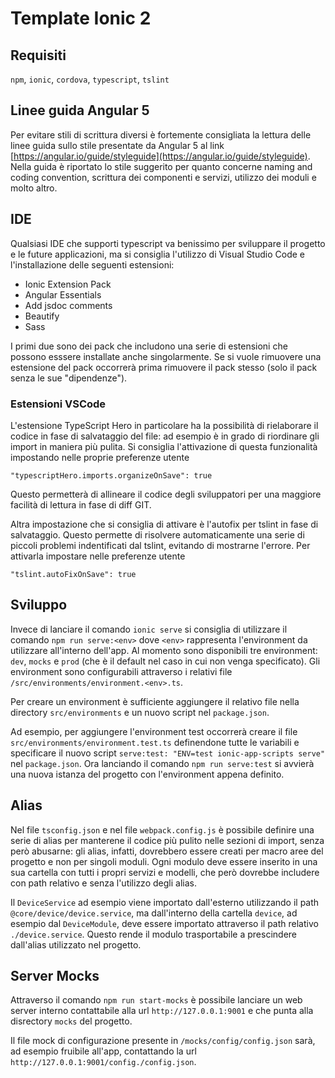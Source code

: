 
# Template Ionic 2


## Requisiti

`npm`, `ionic`, `cordova`, `typescript`,  `tslint`

## Linee guida Angular 5

Per evitare stili di scrittura diversi è fortemente consigliata la lettura delle linee guida sullo stile presentate da Angular 5 al link [https://angular.io/guide/styleguide](https://angular.io/guide/styleguide). Nella guida è riportato lo stile suggerito per quanto concerne naming and coding convention, scrittura dei componenti e servizi, utilizzo dei moduli e molto altro.

## IDE

Qualsiasi IDE che supporti typescript va benissimo per sviluppare il progetto e le future applicazioni, ma si consiglia l'utilizzo di Visual Studio Code e l'installazione delle seguenti estensioni:

 * Ionic Extension Pack
 * Angular Essentials
 * Add jsdoc comments
 * Beautify
 * Sass

I primi due sono dei pack che includono una serie di estensioni che possono esssere installate anche singolarmente.
Se si vuole rimuovere una estensione del pack occorrerà prima rimuovere il pack stesso (solo il pack senza le sue "dipendenze").

### Estensioni VSCode

L'estensione TypeScript Hero in particolare ha la possibilità di rielaborare il codice in fase di salvataggio del file: ad esempio è in grado di riordinare gli import in maniera più pulita. Si consiglia l'attivazione di questa funzionalità impostando nelle proprie preferenze utente

    "typescriptHero.imports.organizeOnSave": true


Questo permetterà di allineare il codice degli sviluppatori per una maggiore facilità di lettura in fase di diff GIT.

Altra impostazione che si consiglia di attivare è l'autofix per tslint in fase di salvataggio. Questo permette di risolvere automaticamente una serie di piccoli problemi indentificati dal tslint, evitando di mostrarne l'errore. Per attivarla impostare nelle preferenze utente

    "tslint.autoFixOnSave": true

## Sviluppo

Invece di lanciare il comando `ionic serve` si consiglia di utilizzare il comando `npm run serve:<env>` dove `<env>` rappresenta l'environment da utilizzare all'interno dell'app. Al momento sono disponibili tre environment: `dev`, `mocks` e `prod` (che è il default nel caso in cui non venga specificato). Gli environment sono configurabili attraverso i relativi file `/src/environments/environment.<env>.ts`.

Per creare un environment è sufficiente aggiungere il relativo file nella directory `src/environments` e un nuovo script nel `package.json`.

Ad esempio, per aggiungere l'environment test occorrerà creare il file `src/environments/environment.test.ts` definendone tutte le variabili e specificare il nuovo script `serve:test: "ENV=test ionic-app-scripts serve"` nel `package.json`. Ora lanciando il comando `npm run serve:test` si avvierà una nuova istanza del progetto con l'environment appena definito.

## Alias

Nel file `tsconfig.json` e nel file `webpack.config.js` è possibile definire una serie di alias per manterene il codice più pulito nelle sezioni di import, senza però abusarne: gli alias, infatti, dovrebbero essere creati per macro aree del progetto e non per singoli moduli. Ogni modulo deve essere inserito in una sua cartella con tutti i propri servizi e modelli, che però dovrebbe includere con path relativo e senza l'utilizzo degli alias.

Il `DeviceService` ad esempio viene importato dall'esterno utilizzando il path `@core/device/device.service`, ma dall'interno della cartella `device`, ad esempio dal `DeviceModule`, deve essere importato attraverso il path relativo `./device.service`. Questo rende il modulo trasportabile a prescindere dall'alias utilizzato nel progetto.

## Server Mocks

Attraverso il comando `npm run start-mocks` è possibile lanciare un web server interno contattabile alla url `http://127.0.0.1:9001` e che punta alla disrectory `mocks` del progetto.

Il file mock di configurazione presente in `/mocks/config/config.json` sarà, ad esempio fruibile all'app, contattando la url `http://127.0.0.1:9001/config./config.json`.

